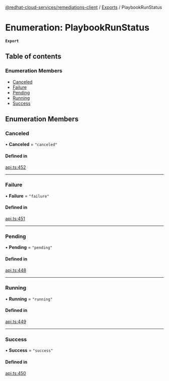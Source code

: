 [@redhat-cloud-services/remediations-client](../README.md) / [Exports](../modules.md) / PlaybookRunStatus

# Enumeration: PlaybookRunStatus

**`Export`**

## Table of contents

### Enumeration Members

- [Canceled](PlaybookRunStatus.md#canceled)
- [Failure](PlaybookRunStatus.md#failure)
- [Pending](PlaybookRunStatus.md#pending)
- [Running](PlaybookRunStatus.md#running)
- [Success](PlaybookRunStatus.md#success)

## Enumeration Members

### Canceled

• **Canceled** = ``"canceled"``

#### Defined in

[api.ts:452](https://github.com/RedHatInsights/javascript-clients/blob/master/packages/remediations/api.ts#L452)

___

### Failure

• **Failure** = ``"failure"``

#### Defined in

[api.ts:451](https://github.com/RedHatInsights/javascript-clients/blob/master/packages/remediations/api.ts#L451)

___

### Pending

• **Pending** = ``"pending"``

#### Defined in

[api.ts:448](https://github.com/RedHatInsights/javascript-clients/blob/master/packages/remediations/api.ts#L448)

___

### Running

• **Running** = ``"running"``

#### Defined in

[api.ts:449](https://github.com/RedHatInsights/javascript-clients/blob/master/packages/remediations/api.ts#L449)

___

### Success

• **Success** = ``"success"``

#### Defined in

[api.ts:450](https://github.com/RedHatInsights/javascript-clients/blob/master/packages/remediations/api.ts#L450)
